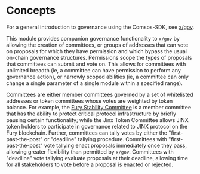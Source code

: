 <!--
order: 1
-->

# Concepts

For a general introduction to governance using the Comsos-SDK, see [x/gov](https://github.com/cosmos/cosmos-sdk/blob/v0.38.3/x/gov/spec/01_concepts.md).

This module provides companion governance functionality to `x/gov` by allowing the creation of committees, or groups of addresses that can vote on proposals for which they have permission and which bypass the usual on-chain governance structures. Permissions scope the types of proposals that committees can submit and vote on. This allows for committees with unlimited breadth (ie, a committee can have permission to perform any governance action), or narrowly scoped abilities (ie, a committee can only change a single parameter of a single module within a specified range).

Committees are either member committees governed by a set of whitelisted addresses or token committees whose votes are weighted by token balance. For example, the [Fury Stability Committee](https://medium.com/percosis-labs/fury-improves-governance-enabling-faster-response-to-volatile-markets-2d0fff6e5fa9) is a member committee that has the ability to protect critical protocol infrastructure by briefly pausing certain functionality; while the Jinx Token Committee allows JINX token holders to participate in governance related to JINX protocol on the Fury blockchain. Further, committees can tally votes by either the "first-past-the-post" or "deadline" tallying procedure. Committees with "first-past-the-post" vote tallying enact proposals immediately once they pass, allowing greater flexibility than permitted by `x/gov`. Committees with "deadline" vote tallying evaluate proposals at their deadline, allowing time for all stakeholders to vote before a proposal is enacted or rejected.
